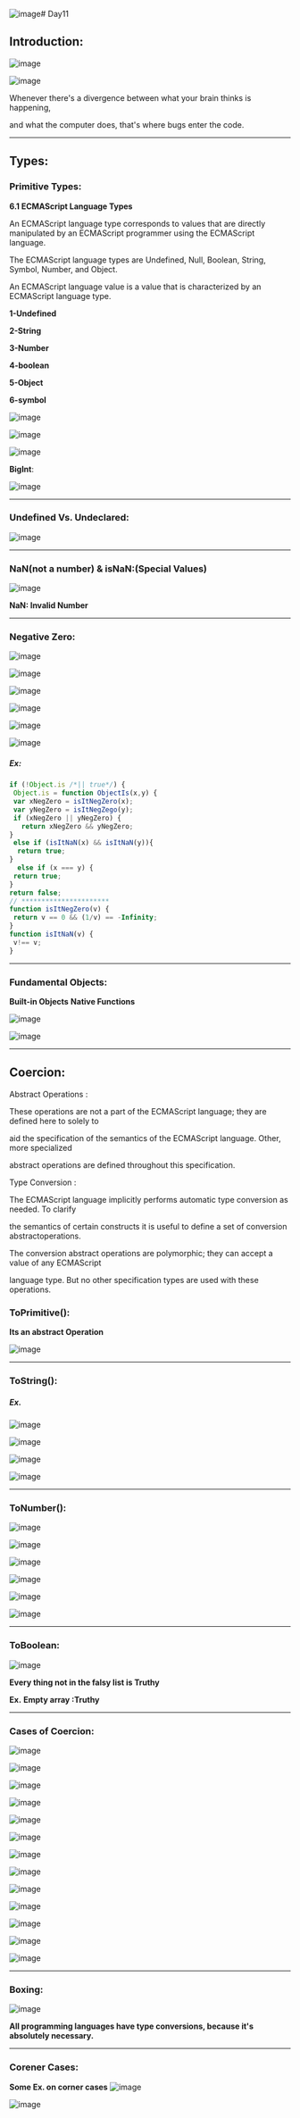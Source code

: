 ![image](https://github.com/AbdHajqasem/Mastering-Javascript-in-20-days/assets/122126568/9c56f5e4-4ea2-49fa-b586-67b1e6cf7380)# Day11
## Introduction:
![image](https://github.com/AbdHajqasem/Mastering-Javascript-in-20-days/assets/122126568/6c4c867a-d232-4126-84b4-dca505111770)

![image](https://github.com/AbdHajqasem/Mastering-Javascript-in-20-days/assets/122126568/0ecf19db-8d7c-4d2b-99a0-3f391d72788c)

Whenever there's a divergence between what your brain thinks is happening,

and what the computer does, that's where bugs enter the code. 

---
## Types:
### Primitive Types:
**6.1 ECMAScript Language Types**

An ECMAScript language type corresponds to values that are directly manipulated by an ECMAScript programmer using the ECMAScript language.

The ECMAScript language types are Undefined, Null, Boolean, String, Symbol, Number, and Object.

An ECMAScript language value is a value that is characterized by an ECMAScript language type. 

**1-Undefined**

**2-String** 

**3-Number** 

**4-boolean**

**5-Object**

**6-symbol**

![image](https://github.com/AbdHajqasem/Mastering-Javascript-in-20-days/assets/122126568/7c3379a5-05cf-4fb0-9f7e-63f66bdbdd73)

![image](https://github.com/AbdHajqasem/Mastering-Javascript-in-20-days/assets/122126568/3dd2e227-a364-442e-8dc8-903d216f0210)

![image](https://github.com/AbdHajqasem/Mastering-Javascript-in-20-days/assets/122126568/1c26e1c7-3040-4e73-918c-678fc37e89e2)

**BigInt**:

![image](https://github.com/AbdHajqasem/Mastering-Javascript-in-20-days/assets/122126568/0a2db266-5437-43fa-a068-13853ad2e309)

---

### Undefined Vs. Undeclared:
![image](https://github.com/AbdHajqasem/Mastering-Javascript-in-20-days/assets/122126568/63bdf133-9e6f-4aff-8f4a-5ac00c3345a4)

---
### NaN(not a number) & isNaN:(Special Values)

![image](https://github.com/AbdHajqasem/Mastering-Javascript-in-20-days/assets/122126568/9aa38b4f-1f40-4206-a9ca-1e0eaa0fdc38)

**NaN: Invalid Number**

---

### Negative Zero:
![image](https://github.com/AbdHajqasem/Mastering-Javascript-in-20-days/assets/122126568/edf5a67f-d9d9-48c4-b594-804f23c0f505)

![image](https://github.com/AbdHajqasem/Mastering-Javascript-in-20-days/assets/122126568/b2eae470-9d89-41f3-816f-773a6a7d8b61)

![image](https://github.com/AbdHajqasem/Mastering-Javascript-in-20-days/assets/122126568/bf93806f-dab2-4279-b986-c3f51e9330ab)

![image](https://github.com/AbdHajqasem/Mastering-Javascript-in-20-days/assets/122126568/6502a5d3-211b-476e-ac57-b306aca6c6ba)

![image](https://github.com/AbdHajqasem/Mastering-Javascript-in-20-days/assets/122126568/6e7680f3-87cf-4bab-ba5b-1e270dbec400)

![image](https://github.com/AbdHajqasem/Mastering-Javascript-in-20-days/assets/122126568/01763525-83f4-4912-8346-4da894b3720e)

##### Ex:
```javascript
if (!Object.is /*|| true*/) {
 Object.is = function ObjectIs(x,y) {
 var xNegZero = isItNegZero(x);
 var yNegZero = isItNegZego(y);
 if (xNegZero || yNegZero) {
   return xNegZero && yNegZero;
}
 else if (isItNaN(x) && isItNaN(y)){
  return true;
}
  else if (x === y) {
 return true;
}
return false;
// ********************** 
function isItNegZero(v) {
 return v == 0 && (1/v) == -Infinity; 
} 
function isItNaN(v) {
 v!== v;
}
```
---

### Fundamental Objects:
**Built-in Objects**
**Native Functions**

![image](https://github.com/AbdHajqasem/Mastering-Javascript-in-20-days/assets/122126568/ce9c9074-78ae-42b7-ab9c-572186909ae4)

![image](https://github.com/AbdHajqasem/Mastering-Javascript-in-20-days/assets/122126568/a2092cd4-333e-42fc-9dbd-d415a22e133c)

---

## Coercion:
Abstract Operations :

These operations are not a part of the ECMAScript language; they are defined here to solely to

aid the specification of the semantics of the ECMAScript language. Other, more specialized 

abstract operations are defined throughout this specification. 

Type Conversion :

The ECMAScript language implicitly performs automatic type conversion as needed. To clarify 

the semantics of certain constructs it is useful to define a set of conversion abstractoperations.

The conversion abstract operations are polymorphic; they can accept a value of any ECMAScript 

language type. But no other specification types are used with these operations. 

### ToPrimitive():
**Its an abstract Operation**

![image](https://github.com/AbdHajqasem/Mastering-Javascript-in-20-days/assets/122126568/95e9cee9-6aef-4cce-b378-3738ed1249c3)

---

###  ToString():
##### Ex.

![image](https://github.com/AbdHajqasem/Mastering-Javascript-in-20-days/assets/122126568/b9192de8-a97a-485c-a49c-db9f2d76cd32)

![image](https://github.com/AbdHajqasem/Mastering-Javascript-in-20-days/assets/122126568/87442440-ce41-48c8-9006-07a1cd540f37)

![image](https://github.com/AbdHajqasem/Mastering-Javascript-in-20-days/assets/122126568/65120aee-6d8e-417b-a6d8-6f0044ebe3b6)

![image](https://github.com/AbdHajqasem/Mastering-Javascript-in-20-days/assets/122126568/166aa489-a973-4260-851c-ca0a8d7bf316)

---
### ToNumber():
![image](https://github.com/AbdHajqasem/Mastering-Javascript-in-20-days/assets/122126568/b015d4be-59c9-4af3-8d2d-3dd2270a96c4)

![image](https://github.com/AbdHajqasem/Mastering-Javascript-in-20-days/assets/122126568/313f7720-2283-4233-8faa-d788498ecf08)

![image](https://github.com/AbdHajqasem/Mastering-Javascript-in-20-days/assets/122126568/af9b968c-7c05-4e46-a57a-ea03eeaf3349)

![image](https://github.com/AbdHajqasem/Mastering-Javascript-in-20-days/assets/122126568/ac97dc73-e43e-43af-9d0a-c5b88c7ebb06)

![image](https://github.com/AbdHajqasem/Mastering-Javascript-in-20-days/assets/122126568/e87c3fea-6e60-41b3-b2ad-68391d32ec6c)

![image](https://github.com/AbdHajqasem/Mastering-Javascript-in-20-days/assets/122126568/2087d79d-5063-4e41-8cba-4821ef4485da)

---

### ToBoolean:

![image](https://github.com/AbdHajqasem/Mastering-Javascript-in-20-days/assets/122126568/408764b4-0331-48c2-b3ae-cb68ab9e9b3c)

**Every thing not in the falsy list is Truthy**

**Ex.**
**Empty array :Truthy**

---

### Cases of Coercion:

![image](https://github.com/AbdHajqasem/Mastering-Javascript-in-20-days/assets/122126568/40b4790b-868a-4582-9bb8-e5d87990ba59)

![image](https://github.com/AbdHajqasem/Mastering-Javascript-in-20-days/assets/122126568/c0a11808-ee78-4e01-a0a2-cd298c2a3ef4)

![image](https://github.com/AbdHajqasem/Mastering-Javascript-in-20-days/assets/122126568/9d30be0f-c10f-458b-b777-88bfdacecde0)

![image](https://github.com/AbdHajqasem/Mastering-Javascript-in-20-days/assets/122126568/9095aa37-c21d-438e-b75f-8d14d2452723)

![image](https://github.com/AbdHajqasem/Mastering-Javascript-in-20-days/assets/122126568/f9cffc69-9e7e-450d-947d-2ada93a852de)

![image](https://github.com/AbdHajqasem/Mastering-Javascript-in-20-days/assets/122126568/dba55e65-ab77-445f-8b8e-e707659846f6)

![image](https://github.com/AbdHajqasem/Mastering-Javascript-in-20-days/assets/122126568/3c365cb5-b0a7-4dd0-be37-4a19ffd3f18a)

![image](https://github.com/AbdHajqasem/Mastering-Javascript-in-20-days/assets/122126568/29137868-cd47-4246-9836-e2e62ae40b79)

![image](https://github.com/AbdHajqasem/Mastering-Javascript-in-20-days/assets/122126568/f39bfb11-df73-400e-8538-4819aa5f13db)

![image](https://github.com/AbdHajqasem/Mastering-Javascript-in-20-days/assets/122126568/be1df997-9654-4159-a7e5-f966b9ba02e4)

![image](https://github.com/AbdHajqasem/Mastering-Javascript-in-20-days/assets/122126568/74183c93-448d-43c1-86b4-10b97e6afa94)

![image](https://github.com/AbdHajqasem/Mastering-Javascript-in-20-days/assets/122126568/2a8461f7-3654-4494-8e4e-69ac26968c7e)

![image](https://github.com/AbdHajqasem/Mastering-Javascript-in-20-days/assets/122126568/39a447bf-8226-4fd3-b914-cdebe6bf5bd1)

---
### Boxing:

![image](https://github.com/AbdHajqasem/Mastering-Javascript-in-20-days/assets/122126568/81d62103-bf7d-4988-b5f3-7179fbfa3c05)

**All programming languages have type conversions, because it's absolutely necessary.** 

---

### Corener Cases:
**Some Ex. on corner cases**
![image](https://github.com/AbdHajqasem/Mastering-Javascript-in-20-days/assets/122126568/290b1465-6c30-459f-8d13-ee06ae1d9ab0)

![image](https://github.com/AbdHajqasem/Mastering-Javascript-in-20-days/assets/122126568/c67aee01-dc5a-4799-a43b-e2152b02d241)











































































 

 

















